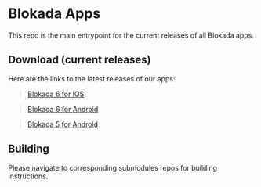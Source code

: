 # Blokada Apps

This repo is the main entrypoint for the current releases of all Blokada apps.

## Download (current releases)

Here are the links to the latest releases of our apps:

> [Blokada 6 for iOS](https://go.blokada.org/appstore)

> [Blokada 6 for Android](https://go.blokada.org/play_cloud)

> [Blokada 5 for Android](https://github.com/blokadaorg/five-android/releases)

## Building

Please navigate to corresponding submodules repos for building instructions.
